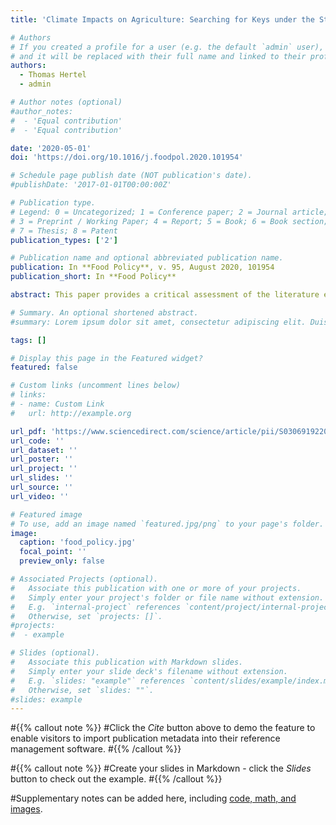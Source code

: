 ```yaml
---
title: 'Climate Impacts on Agriculture: Searching for Keys under the Streetlight'

# Authors
# If you created a profile for a user (e.g. the default `admin` user), write the username (folder name) here
# and it will be replaced with their full name and linked to their profile.
authors:
  - Thomas Hertel
  - admin

# Author notes (optional)
#author_notes:
#  - 'Equal contribution'
#  - 'Equal contribution'

date: '2020-05-01'
doi: 'https://doi.org/10.1016/j.foodpol.2020.101954'

# Schedule page publish date (NOT publication's date).
#publishDate: '2017-01-01T00:00:00Z'

# Publication type.
# Legend: 0 = Uncategorized; 1 = Conference paper; 2 = Journal article;
# 3 = Preprint / Working Paper; 4 = Report; 5 = Book; 6 = Book section;
# 7 = Thesis; 8 = Patent
publication_types: ['2']

# Publication name and optional abbreviated publication name.
publication: In **Food Policy**, v. 95, August 2020, 101954
publication_short: In **Food Policy**

abstract: This paper provides a critical assessment of the literature estimating the consequences of climate impacts in agriculture and the food system. This literature focuses overwhelmingly on the impact of elevated CO2 concentrations in the atmosphere, higher temperatures and changing precipitation on staple crop yields. While critically important for food security, we argue that researchers have gravitated to measuring impacts ‘under the streetlight’ where data and models are plentiful. We argue that prior work has largely neglected the vast majority of potential economic impacts of climate change on agriculture. A broader view must extend the impacts analysis to inputs beyond land, including the consequences of climate change for labor productivity, as well as the rate of total factor productivity growth in the face of more rapidly depreciating knowledge capital. This broader view must also focus more attention on non-staple crops, which, while less important from a caloric point of view, are critically important in redressing current micronutrient deficiencies in many diets around the world. The paper closes with numerical simulations that demonstrate the extent to which limited input and output coverage of climate impacts can lead to considerable underestimation of the consequences for food security and economic welfare – particularly in the poorest regions of the world.

# Summary. An optional shortened abstract.
#summary: Lorem ipsum dolor sit amet, consectetur adipiscing elit. Duis posuere tellus ac convallis placerat. Proin tincidunt magna sed ex sollicitudin condimentum.

tags: []

# Display this page in the Featured widget?
featured: false

# Custom links (uncomment lines below)
# links:
# - name: Custom Link
#   url: http://example.org

url_pdf: 'https://www.sciencedirect.com/science/article/pii/S0306919220301585'
url_code: ''
url_dataset: ''
url_poster: ''
url_project: ''
url_slides: ''
url_source: ''
url_video: ''

# Featured image
# To use, add an image named `featured.jpg/png` to your page's folder.
image:
  caption: 'food_policy.jpg'
  focal_point: ''
  preview_only: false

# Associated Projects (optional).
#   Associate this publication with one or more of your projects.
#   Simply enter your project's folder or file name without extension.
#   E.g. `internal-project` references `content/project/internal-project/index.md`.
#   Otherwise, set `projects: []`.
#projects:
#  - example

# Slides (optional).
#   Associate this publication with Markdown slides.
#   Simply enter your slide deck's filename without extension.
#   E.g. `slides: "example"` references `content/slides/example/index.md`.
#   Otherwise, set `slides: ""`.
#slides: example
---
```


#{{% callout note %}}
#Click the _Cite_ button above to demo the feature to enable visitors to import publication metadata into their reference management software.
#{{% /callout %}}

#{{% callout note %}}
#Create your slides in Markdown - click the _Slides_ button to check out the example.
#{{% /callout %}}

#Supplementary notes can be added here, including [code, math, and images](https://wowchemy.com/docs/writing-markdown-latex/).
